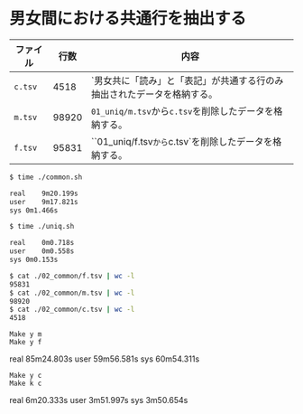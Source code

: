 # 男女間における共通行を抽出する

ファイル|行数|内容
--------|----|----
`c.tsv`|4518|`男女共に「読み」と「表記」が共通する行のみ抽出されたデータを格納する。
`m.tsv`|98920|`01_uniq/m.tsv`から`c.tsv`を削除したデータを格納する。
`f.tsv`|95831|``01_uniq/f.tsv`から`c.tsv`を削除したデータを格納する。

```sh
$ time ./common.sh 

real	9m20.199s
user	9m17.821s
sys	0m1.466s
```
```sh
$ time ./uniq.sh

real	0m0.718s
user	0m0.558s
sys	0m0.153s
```
```sh
$ cat ./02_common/f.tsv | wc -l
95831
$ cat ./02_common/m.tsv | wc -l
98920
$ cat ./02_common/c.tsv | wc -l
4518
```
	Make y m
	Make y f

real	85m24.803s
user	59m56.581s
sys	60m54.311s


	Make y c
	Make k c
real	6m20.333s
user	3m51.997s
sys	3m50.654s

